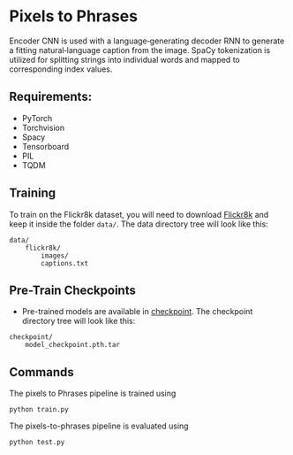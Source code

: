 # Pixels to Phrases
Encoder CNN is used with a language‑generating decoder RNN to generate a fitting natural‑language caption from the image. SpaCy tokenization is utilized for splitting strings into individual words and mapped to corresponding index values.

## Requirements: 
- PyTorch
- Torchvision
- Spacy
- Tensorboard
- PIL
- TQDM

## Training
To train on the Flickr8k dataset, you will need to download [Flickr8k](https://www.kaggle.com/dataset/e1cd22253a9b23b073794872bf565648ddbe4f17e7fa9e74766ad3707141adeb) and keep it inside the folder `data/`. The data directory tree will look like this:

```
data/
    flickr8k/
        images/
        captions.txt
```

## Pre-Train Checkpoints
- Pre-trained models are available in [checkpoint](https://drive.google.com/file/d/1gL8__Y4Pm5CQbU87N3hhTkmQU9eY8xWQ/view?usp=sharing). The checkpoint directory tree will look like this:

```
checkpoint/
    model_checkpoint.pth.tar
```

## Commands 

The pixels to Phrases pipeline is trained using
```
python train.py
```
The pixels-to-phrases pipeline is evaluated using
```
python test.py
```
